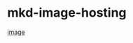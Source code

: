 # mkd-image-hosting
[image](https://github.com/PrajwalKoirala/mkd-image-hosting/blob/main/pontryagin_keynotes.png)
